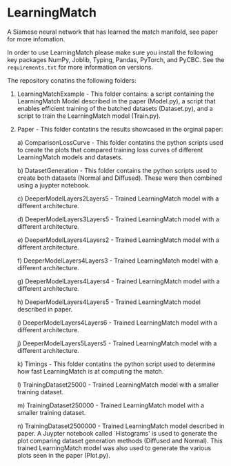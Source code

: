 # LearningMatch
A Siamese neural network that has learned the match manifold, see paper for more infomation. 

In order to use LearningMatch please make sure you install the following key packages NumPy, Joblib, Typing, Pandas, PyTorch, and PyCBC. See the `requirements.txt` for more information on versions. 

The repository conatins the following folders:

1) LearningMatchExample - This folder contains: a script containing the LearningMatch Model described in the paper (Model.py), a script that enables efficient training of the batched datasets (Dataset.py), and a script to train the LearningMatch model (Train.py).

2) Paper - This folder contatins the results showcased in the orginal paper:

    a) ComparisonLossCurve - This folder contatins the python scripts used to create the plots that compared training loss curves of different LearningMatch models and datasets. 

    b) DatasetGeneration - This folder contains the python scripts used to create both datasets (Normal and Diffused). These were then combined using a juypter notebook. 

    c) DeeperModelLayers2Layers5 - Trained LearningMatch model with a different architecture.

    d) DeeperModelLayers3Layers5 - Trained LearningMatch model with a different architecture.

    e) DeeperModelLayers4Layers2 - Trained LearningMatch model with a different architecture.

    f) DeeperModelLayers4Layers3 - Trained LearningMatch model with a different architecture.

    g) DeeperModelLayers4Layers4 - Trained LearningMatch model with a different architecture.

    h) DeeperModelLayers4Layers5 - Trained LearningMatch model described in paper.

    i) DeeperModelLayers4Layers6 - Trained LearningMatch model with a different architecture.

    j) DeeperModelLayers5Layers5 - Trained LearningMatch model with a different architecture.

    k) Timings - This folder contatins the python script used to determine how fast LearningMatch is at computing the match. 

    l) TrainingDataset25000 - Trained LearningMatch model with a smaller training dataset.

    m) TrainingDataset250000 - Trained LearningMatch model with a smaller training dataset.

    n) TrainingDataset2500000 - Trained LearningMatch model described in paper. A Juypter notebook called `Histograms' is used to generate the plot comparing dataset generation methods (Diffused and Normal). This trained LearningMatch model was also used to generate the various plots seen in the paper (Plot.py).
 


